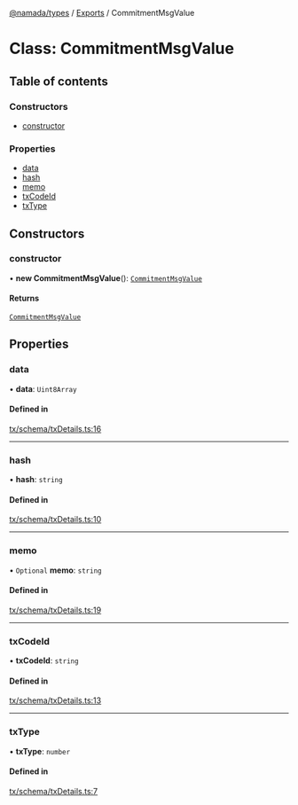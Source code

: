 [@namada/types](../README.md) / [Exports](../modules.md) / CommitmentMsgValue

# Class: CommitmentMsgValue

## Table of contents

### Constructors

- [constructor](CommitmentMsgValue.md#constructor)

### Properties

- [data](CommitmentMsgValue.md#data)
- [hash](CommitmentMsgValue.md#hash)
- [memo](CommitmentMsgValue.md#memo)
- [txCodeId](CommitmentMsgValue.md#txcodeid)
- [txType](CommitmentMsgValue.md#txtype)

## Constructors

### constructor

• **new CommitmentMsgValue**(): [`CommitmentMsgValue`](CommitmentMsgValue.md)

#### Returns

[`CommitmentMsgValue`](CommitmentMsgValue.md)

## Properties

### data

• **data**: `Uint8Array`

#### Defined in

[tx/schema/txDetails.ts:16](https://github.com/anoma/namada-interface/blob/9724dc7fb547e95a72df1eb06aecb9fed2c6a05b/packages/types/src/tx/schema/txDetails.ts#L16)

___

### hash

• **hash**: `string`

#### Defined in

[tx/schema/txDetails.ts:10](https://github.com/anoma/namada-interface/blob/9724dc7fb547e95a72df1eb06aecb9fed2c6a05b/packages/types/src/tx/schema/txDetails.ts#L10)

___

### memo

• `Optional` **memo**: `string`

#### Defined in

[tx/schema/txDetails.ts:19](https://github.com/anoma/namada-interface/blob/9724dc7fb547e95a72df1eb06aecb9fed2c6a05b/packages/types/src/tx/schema/txDetails.ts#L19)

___

### txCodeId

• **txCodeId**: `string`

#### Defined in

[tx/schema/txDetails.ts:13](https://github.com/anoma/namada-interface/blob/9724dc7fb547e95a72df1eb06aecb9fed2c6a05b/packages/types/src/tx/schema/txDetails.ts#L13)

___

### txType

• **txType**: `number`

#### Defined in

[tx/schema/txDetails.ts:7](https://github.com/anoma/namada-interface/blob/9724dc7fb547e95a72df1eb06aecb9fed2c6a05b/packages/types/src/tx/schema/txDetails.ts#L7)
